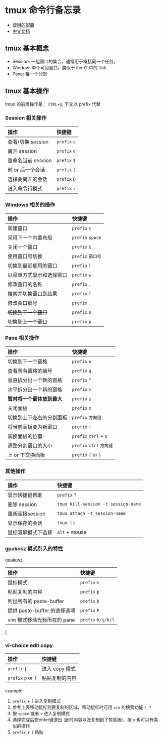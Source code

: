 # tmux 命令行备忘录

+ [使用的配置](https://github.com/gpakosz/.tmux)
+ [中文文档](http://mindonmind.github.io/notes/linux/tmux.html)

## tmux 基本概念

+ Session: 一组窗口的集合，通常用于概括同一个任务。
+ Window: 单个可见窗口，类似于 item2 中的 Tab
+ Pane: 每一个分割

## tmux 基本操作

tmux 的前置操作是： `CTRL`+`b`, 下文以 prefix 代替

### Session 相关操作

| 操作 | 快捷键 |
| :--- | :--- |
| 查看/切换 session | `prefix` `s` |
| 离开 session | `prefix` `d` |
| 重命名当前 session | `prefix` `$` |
| 前 or 后一个会话 | `prefix` `(` | `)` |
| 选择要离开的会话 | `prefix` `D` |
| 进入命令行模式 | `prefix` `:` |

### Windows 相关的操作

| 操作 | 快捷键 |
| :--- | :--- |
| 新建窗口 | `prefix` `c` |
| 采用下一个内置布局 | `prefix` `space` |
| 关闭一个窗口 | `prefix` `&` |
| 使用窗口号切换 | `prefix` `窗口号` |
| 切换到最近使用的窗口 | `prefix` `l` |
| 以菜单方式显示和选择窗口 | `prefix` `w` |
| 修改窗口的名称 | `prefix` `,` |
| 搜索并切换窗口到结果 | `prefix` `f` |
| 修改窗口编号 | `prefix` `.` |
| ~~切换到下一个窗口~~ | `prefix` `n` |
| ~~切换到上一个窗口~~ | `prefix` `p` |

### Pane 相关操作

| 操作 | 快捷键 |
| :--- | :--- |
| 切换到下一个窗格 | `prefix` `o` |
| 查看所有窗格的编号 | `prefix` `q` |
| 垂直拆分出一个新的窗格 | `prefix` `"` |
| 水平拆分出一个新的窗格 | `prefix` `%` |
| **暂时将一个窗体放到最大** | `prefix` `z` |
| 关闭面板 | `prefix` `x` |
| 切换到上下左右的分割面板 | `prefix` `方向键` |
| 将当前面板变为新窗口 | `prefix` `!` |
| 调换面板的位置 | `prefix` `ctrl` + `o` |
| 调整分割窗口的大小 | `prefix` `ctrl` `方向键` |
| 上 or 下交换面板 | `prefix` `{` or `}` |

### 其他操作

| 操作 | 快捷键 |
| :--- | :--- |
| 显示快捷键帮助 | `prefix` `?` |
| 删除 session | `tmux kill-session -t session-name` |
| 重新连接session | `tmux attach -t session-name` |
| 显示保存的会话 | `tmux ls` |
| 鼠标滚屏模式下选择 | `alt` + mouse |

### gpakosz 模式引入的特性

[gpakosz](https://github.com/gpakosz/.tmux)

| 操作 | 快捷键 |
| :--- | :--- |
| 鼠标模式 | `prefix` `m` |
| 粘贴复制的内容 | `prefix` `p` |
| 列出所有的 paste-buffer | `prefix` `b` |
| 提供 paste-buffer 的选择选项 | `prefix` `P` |
| vim 模式移动光标所在的 pane | `prefix` `h/j/k/l` |
|

### vi-choice edit copy

| 操作 | 快捷键 |
| :--- | :--- |
| `prefix` `[` | 进入 copy 模式 |
| `prefix` `p` or `]` | 粘贴复制的内容 |

example:

1. `prefix` + `[` 进入复制模式
1. 参考上表移动鼠标到要复制的区域，移动鼠标时可用 `vim` 的搜索功能 `/`, `?`
1. 按 `space` 或者 `v` 进入复制模式
1. 选择完成后安enter键退出 (此时内容以及复制到了剪贴板)，按 `y` 也可以有类似的操作
1. `prefix` + `]` 粘贴
